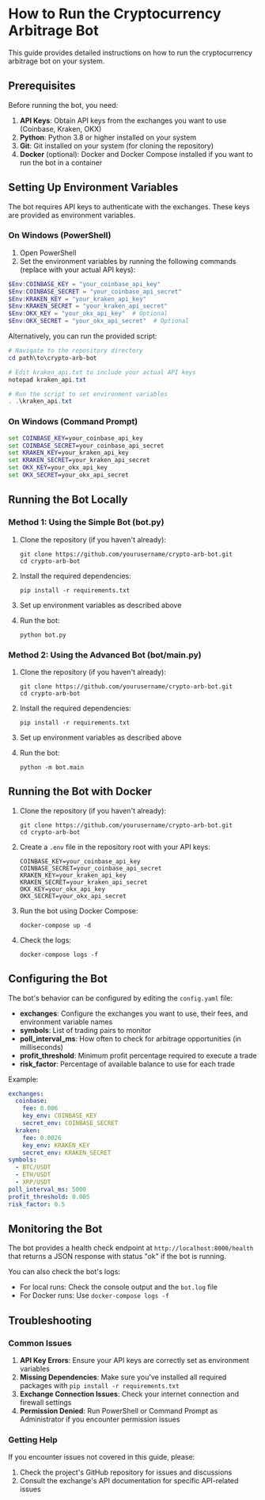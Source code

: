 # How to Run the Cryptocurrency Arbitrage Bot

This guide provides detailed instructions on how to run the cryptocurrency arbitrage bot on your system.

## Prerequisites

Before running the bot, you need:

1. **API Keys**: Obtain API keys from the exchanges you want to use (Coinbase, Kraken, OKX)
2. **Python**: Python 3.8 or higher installed on your system
3. **Git**: Git installed on your system (for cloning the repository)
4. **Docker** (optional): Docker and Docker Compose installed if you want to run the bot in a container

## Setting Up Environment Variables

The bot requires API keys to authenticate with the exchanges. These keys are provided as environment variables.

### On Windows (PowerShell)

1. Open PowerShell
2. Set the environment variables by running the following commands (replace with your actual API keys):

```powershell
$Env:COINBASE_KEY = "your_coinbase_api_key"
$Env:COINBASE_SECRET = "your_coinbase_api_secret"
$Env:KRAKEN_KEY = "your_kraken_api_key"
$Env:KRAKEN_SECRET = "your_kraken_api_secret"
$Env:OKX_KEY = "your_okx_api_key"  # Optional
$Env:OKX_SECRET = "your_okx_api_secret"  # Optional
```

Alternatively, you can run the provided script:

```powershell
# Navigate to the repository directory
cd path\to\crypto-arb-bot

# Edit kraken_api.txt to include your actual API keys
notepad kraken_api.txt

# Run the script to set environment variables
. .\kraken_api.txt
```

### On Windows (Command Prompt)

```cmd
set COINBASE_KEY=your_coinbase_api_key
set COINBASE_SECRET=your_coinbase_api_secret
set KRAKEN_KEY=your_kraken_api_key
set KRAKEN_SECRET=your_kraken_api_secret
set OKX_KEY=your_okx_api_key
set OKX_SECRET=your_okx_api_secret
```

## Running the Bot Locally

### Method 1: Using the Simple Bot (bot.py)

1. Clone the repository (if you haven't already):
   ```
   git clone https://github.com/yourusername/crypto-arb-bot.git
   cd crypto-arb-bot
   ```

2. Install the required dependencies:
   ```
   pip install -r requirements.txt
   ```

3. Set up environment variables as described above

4. Run the bot:
   ```
   python bot.py
   ```

### Method 2: Using the Advanced Bot (bot/main.py)

1. Clone the repository (if you haven't already):
   ```
   git clone https://github.com/yourusername/crypto-arb-bot.git
   cd crypto-arb-bot
   ```

2. Install the required dependencies:
   ```
   pip install -r requirements.txt
   ```

3. Set up environment variables as described above

4. Run the bot:
   ```
   python -m bot.main
   ```

## Running the Bot with Docker

1. Clone the repository (if you haven't already):
   ```
   git clone https://github.com/yourusername/crypto-arb-bot.git
   cd crypto-arb-bot
   ```

2. Create a `.env` file in the repository root with your API keys:
   ```
   COINBASE_KEY=your_coinbase_api_key
   COINBASE_SECRET=your_coinbase_api_secret
   KRAKEN_KEY=your_kraken_api_key
   KRAKEN_SECRET=your_kraken_api_secret
   OKX_KEY=your_okx_api_key
   OKX_SECRET=your_okx_api_secret
   ```

3. Run the bot using Docker Compose:
   ```
   docker-compose up -d
   ```

4. Check the logs:
   ```
   docker-compose logs -f
   ```

## Configuring the Bot

The bot's behavior can be configured by editing the `config.yaml` file:

- **exchanges**: Configure the exchanges you want to use, their fees, and environment variable names
- **symbols**: List of trading pairs to monitor
- **poll_interval_ms**: How often to check for arbitrage opportunities (in milliseconds)
- **profit_threshold**: Minimum profit percentage required to execute a trade
- **risk_factor**: Percentage of available balance to use for each trade

Example:
```yaml
exchanges:
  coinbase:
    fee: 0.006
    key_env: COINBASE_KEY
    secret_env: COINBASE_SECRET
  kraken:
    fee: 0.0026
    key_env: KRAKEN_KEY
    secret_env: KRAKEN_SECRET
symbols:
  - BTC/USDT
  - ETH/USDT
  - XRP/USDT
poll_interval_ms: 5000
profit_threshold: 0.005
risk_factor: 0.5
```

## Monitoring the Bot

The bot provides a health check endpoint at `http://localhost:8000/health` that returns a JSON response with status "ok" if the bot is running.

You can also check the bot's logs:
- For local runs: Check the console output and the `bot.log` file
- For Docker runs: Use `docker-compose logs -f`

## Troubleshooting

### Common Issues

1. **API Key Errors**: Ensure your API keys are correctly set as environment variables
2. **Missing Dependencies**: Make sure you've installed all required packages with `pip install -r requirements.txt`
3. **Exchange Connection Issues**: Check your internet connection and firewall settings
4. **Permission Denied**: Run PowerShell or Command Prompt as Administrator if you encounter permission issues

### Getting Help

If you encounter issues not covered in this guide, please:
1. Check the project's GitHub repository for issues and discussions
2. Consult the exchange's API documentation for specific API-related issues
